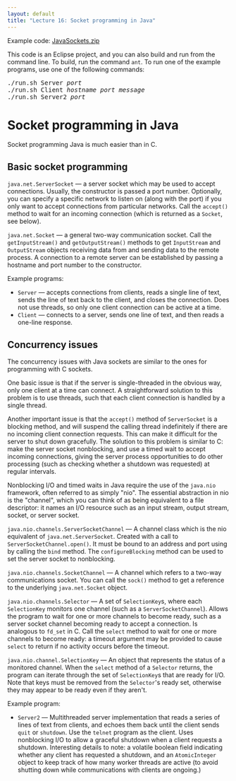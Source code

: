 ```yaml
---
layout: default
title: "Lecture 16: Socket programming in Java"
---
```


Example code: [JavaSockets.zip](JavaSockets.zip)

This code is an Eclipse project, and you can also build and run from the command line.  To build, run the command `ant`.  To run one of the example programs, use one of the following commands:

<pre>
./run.sh Server <i>port</i>
./run.sh Client <i>hostname</i> <i>port</i> <i>message</i>
./run.sh Server2 <i>port</i>
</pre>

# Socket programming in Java

Socket programming Java is much easier than in C.

## Basic socket programming

`java.net.ServerSocket` &mdash; a server socket which may be used to accept connections.  Usually, the constructor is passed a port number.  Optionally, you can specify a specific network to listen on (along with the port) if you only want to accept connections from particular networks.  Call the `accept()` method to wait for an incoming connection (which is returned as a `Socket`, see below).

`java.net.Socket` &mdash; a general two-way communication socket.  Call the `getInputStream()` and `getOutputStream()` methods to get `InputStream` and `OutputStream` objects receiving data from and sending data to the remote process.  A connection to a remote server can be established by passing a hostname and port number to the constructor.

Example programs:

* `Server` &mdash; accepts connections from clients, reads a single line of text, sends the line of text back to the client, and closes the connection.  Does not use threads, so only one client connection can be active at a time.
* `Client` &mdash; connects to a server, sends one line of text, and then reads a one-line response.

## Concurrency issues

The concurrency issues with Java sockets are similar to the ones for programming with C sockets.

One basic issue is that if the server is single-threaded in the obvious way, only one client at a time can connect.  A straightforward solution to this problem is to use threads, such that each client connection is handled by a single thread.

Another important issue is that the `accept()` method of `ServerSocket` is a blocking method, and will suspend the calling thread indefinitely if there are no incoming client connection requests.  This can make it difficult for the server to shut down gracefully.  The solution to this problem is similar to C: make the server socket nonblocking, and use a timed wait to accept incoming connections, giving the server process opportunities to do other processing (such as checking whether a shutdown was requested) at regular intervals.

Nonblocking I/O and timed waits in Java require the use of the `java.nio` framework, often referred to as simply "nio".  The essential abstraction in nio is the "channel", which you can think of as being equivalent to a file descriptor: it names an I/O resource such as an input stream, output stream, socket, or server socket.

`java.nio.channels.ServerSocketChannel` &mdash; A channel class which is the nio equivalent of `java.net.ServerSocket`.  Created with a call to `ServerSocketChannel.open()`.  It must be bound to an address and port using by calling the `bind` method.  The `configureBlocking` method can be used to set the server socket to nonblocking.

`java.nio.channels.SocketChannel` &mdash; A channel which refers to a two-way communications socket.  You can call the `sock()` method to get a reference to the underlying `java.net.Socket` object.

`java.nio.channels.Selector` &mdash; A set of `SelectionKey`s, where each `SelectionKey` monitors one channel (such as a `ServerSocketChannel`).  Allows the program to wait for one or more channels to become ready, such as a server socket channel becoming ready to accept a connection.  Is analogous to `fd_set` in C.  Call the `select` method to wait for one or more channels to become ready: a timeout argument may be provided to cause `select` to return if no activity occurs before the timeout.

`java.nio.channel.SelectionKey` &mdash; An object that represents the status of a monitored channel.  When the `select` method of a `Selector` returns, the program can iterate through the set of `SelectionKey`s that are ready for I/O.  Note that keys must be removed from the `Selector`'s ready set, otherwise they may appear to be ready even if they aren't.

Example program:

* `Server2` &mdash; Multithreaded server implementation that reads a series of lines of text from clients, and echoes them back until the client sends `quit` or `shutdown`.  Use the `telnet` program as the client.  Uses nonblocking I/O to allow a graceful shutdown when a client requests a shutdown.  Interesting details to note: a volatile boolean field indicating whether any client has requested a shutdown, and an `AtomicInteger` object to keep track of how many worker threads are active (to avoid shutting down while communications with clients are ongoing.)
